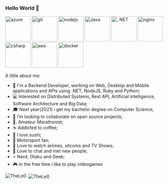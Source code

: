 ### Hello World 👋

<p align="left"><img src="https://www.vectorlogo.zone/logos/microsoft_azure/microsoft_azure-icon.svg" alt="azure" width="80" height="80"/> <img src="https://www.vectorlogo.zone/logos/git-scm/git-scm-icon.svg" alt="git" width="80" height="80"/> <img src="https://devicons.github.io/devicon/devicon.git/icons/nodejs/nodejs-plain.svg" alt="nodejs" width="80" height="80"/> <img src="https://devicons.github.io/devicon/devicon.git/icons/java/java-plain-wordmark.svg" colored" alt="Java" width="80" height="80"/> <img src="https://devicons.github.io/devicon/devicon.git/icons/dot-net/dot-net-plain.svg" colored" alt=". NET" width="80" height="80"/> <img src="https://devicons.github.io/devicon/devicon.git/icons/nginx/nginx-original.svg" colored" alt="nginx" width="80" height="80"/> <img src="https://devicons.github.io/devicon/devicon.git/icons/csharp/csharp-plain.svg" colored" alt="csharp" width="80" height="80"/> <img src="https://devicons.github.io/devicon/devicon.git/icons/amazonwebservices/amazonwebservices-original-wordmark.svg" colored" alt="aws" width="80" height="80"/> <img src="https://devicons.github.io/devicon/devicon.git/icons/docker/docker-original.svg" colored" alt="docker" width="80" height="80"/>


A little about me:

- 🔭  I'm a Backend Developer, working on Web, Desktop and Mobile applications and APIs using .NET, NodeJS, Ruby and Python;
- 💻  Interested on Distributed Systems, Rest API, Artificial intelligence, Software Architecture and Big Data;
- 🎓  Next year(2021) i get my bachelor degree on Computer Science;
- 👯  I’m looking to collaborate on open source projects;
- 🏃. Amateur Marathonist;
- ☕  Addicted to coffee;
- 🍣  I love sushi;
- 🏁  Motorsport fan;
- 🎦  Love to watch animes, sitcoms and TV Shows;
- 💬  Love to chat and met new people;
- ⭐  Nerd, Otaku and Geek;
- 🎮  In the free time i like to play videogames

<p><img align="left" src="https://github-readme-stats.vercel.app/api/top-langs/?username=TheLe0&layout=compact&hide=html" alt="TheLe0" /></p>
<p>&nbsp;<img align="center" src="https://github-readme-stats.vercel.app/api?username=TheLe0&show_icons=true" alt="TheLe0" /></p>
